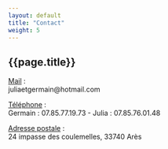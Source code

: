 ```yaml
---
layout: default
title: "Contact"
weight: 5
---
```


## {{page.title}}


<p><u>Mail</u> :<br/>juliaetgermain@hotmail.com</p>

<p><u>Téléphone</u> :<br/>Germain : 07.85.77.19.73 - Julia : 07.85.76.01.48</p>

<p><u>Adresse postale</u> :<br/>24 impasse des coulemelles, 33740 Arès</p>
